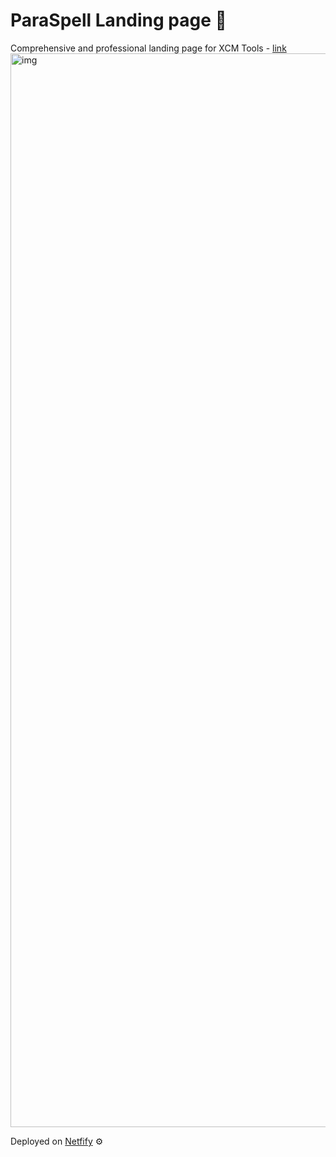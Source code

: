 # ParaSpell Landing page 🛬
Comprehensive and professional landing page for XCM Tools - [link](https://paraspell.xyz)
<img width="1718" alt="img" src="https://github.com/user-attachments/assets/5b2d1b32-5b99-478e-908a-6998722d604b">

Deployed on [Netfify](https://www.netlify.com/) ⚙️